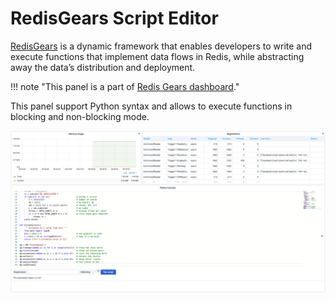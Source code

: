 # RedisGears Script Editor

[RedisGears](https://oss.redislabs.com/redisgears/) is a dynamic framework that enables developers to write and execute functions that implement data flows in Redis, while abstracting away the data’s distribution and deployment.

!!! note "This panel is a part of [Redis Gears dashboard](dashboards.md)."

This panel support Python syntax and allows to execute functions in blocking and non-blocking mode.

![RedisGears-Dashboard](https://raw.githubusercontent.com/RedisGrafana/grafana-redis-app/master/src/img/redis-gears-dashboard.png)

